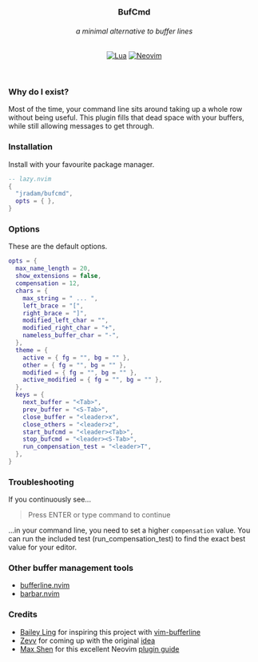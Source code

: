 <div align="center">

### BufCmd

###### a minimal alternative to buffer lines

[![Lua](https://img.shields.io/badge/Lua-blue.svg?logo=lua)](http://www.lua.org)
[![Neovim](https://img.shields.io/badge/Neovim%200.7+-green.svg?logo=neovim)](https://neovim.io)

</div>
<br />

### Why do I exist?

Most of the time, your command line sits around taking up a whole row without being useful. This plugin fills that dead space with your buffers, while still allowing messages to get through.

### Installation

Install with your favourite package manager.

```lua
-- lazy.nvim
{
  "jradam/bufcmd",
  opts = { },
}
```

### Options

These are the default options.

```lua
opts = {
  max_name_length = 20,
  show_extensions = false,
  compensation = 12,
  chars = {
    max_string = " ... ",
    left_brace = "[",
    right_brace = "]",
    modified_left_char = "",
    modified_right_char = "+",
    nameless_buffer_char = "-",
  },
  theme = {
    active = { fg = "", bg = "" },
    other = { fg = "", bg = "" },
    modified = { fg = "", bg = "" },
    active_modified = { fg = "", bg = "" },
  },
  keys = {
    next_buffer = "<Tab>",
    prev_buffer = "<S-Tab>",
    close_buffer = "<leader>x",
    close_others = "<leader>z",
    start_bufcmd = "<leader><Tab>",
    stop_bufcmd = "<leader><S-Tab>",
    run_compensation_test = "<leader>T",
  },
}
```

### Troubleshooting

If you continuously see...

> Press ENTER or type command to continue

...in your command line, you need to set a higher `compensation` value. You can run the included test (run_compensation_test) to find the exact best value for your editor.

### Other buffer management tools

- [bufferline.nvim](https://github.com/akinsho/bufferline.nvim)
- [barbar.nvim](https://github.com/romgrk/barbar.nvim)

### Credits

- [Bailey Ling](https://github.com/bling) for inspiring this project with [vim-bufferline](https://github.com/bling/vim-bufferline)
- [Zevv](https://www.vim.org/account/profile.php?user_id=10887) for coming up with the original [idea](https://www.vim.org/scripts/script.php?script_id=1664)
- [Max Shen](https://m4xshen.dev/) for this excellent Neovim [plugin guide](https://m4xshen.dev/posts/develop-a-neovim-plugin-in-lua/)
